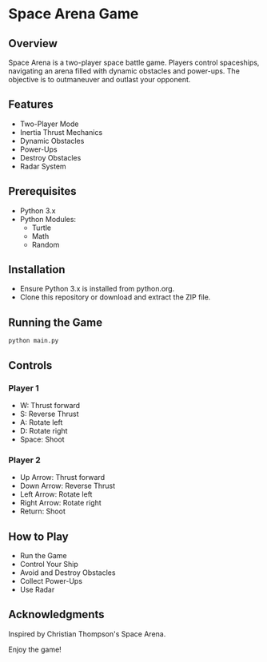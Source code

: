 # Space Arena Game
## Overview
Space Arena is a two-player space battle game. Players control spaceships, navigating an arena filled with dynamic obstacles and power-ups. The objective is to outmaneuver and outlast your opponent.

## Features
* Two-Player Mode
* Inertia Thrust Mechanics
* Dynamic Obstacles
* Power-Ups
* Destroy Obstacles
* Radar System

## Prerequisites
* Python 3.x 
* Python Modules:
    * Turtle
    * Math
    * Random

## Installation
+ Ensure Python 3.x is installed from python.org.
+ Clone this repository or download and extract the ZIP file.

## Running the Game
`
python main.py
`

## Controls
### Player 1
* W: Thrust forward
* S: Reverse Thrust
* A: Rotate left
* D: Rotate right
* Space: Shoot
### Player 2
* Up Arrow: Thrust forward
* Down Arrow: Reverse Thrust
* Left Arrow: Rotate left
* Right Arrow: Rotate right
* Return: Shoot

## How to Play
* Run the Game
* Control Your Ship
* Avoid and Destroy Obstacles
* Collect Power-Ups
* Use Radar

## Acknowledgments
Inspired by Christian Thompson's Space Arena.

Enjoy the game!
